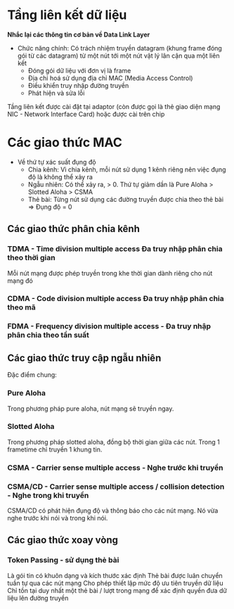 # Tầng liên kết dữ liệu

**Nhắc lại các thông tin cơ bản về Data Link Layer**
- Chức năng chính: Có trách nhiệm truyền datagram (khung frame đóng gói từ các datagram) từ một nút tới một nút vật lý lân cận qua một liên kết
    - Đóng gói dữ liệu với đơn vị là frame
    - Địa chỉ hoá sử dụng địa chỉ MAC (Media Access Control)
    - Điều khiển truy nhập đường truyền
    - Phát hiện và sửa lỗi

Tầng liên kết được cài đặt tại adaptor (còn được gọi là thẻ giao diện mạng NIC - Network Interface Card) hoặc được cài trên chip

# Các giao thức MAC

- Về thứ tự xác suất đụng độ
    - Chia kênh: Vì chia kênh, mỗi nút sử dụng 1 kênh riêng nên việc đụng độ là không thể xảy ra
    - Ngẫu nhiên: Có thể xảy ra, > 0. Thứ tự giảm dần là Pure Aloha > Slotted Aloha > CSMA
    - Thẻ bài: Từng nút sử dụng các đường truyền được chia theo thẻ bài => Đụng độ = 0

## Các giao thức phân chia kênh

### TDMA - Time division multiple access Đa truy nhập phân chia theo thời gian

Mỗi nút mạng được phép truyền trong khe thời gian dành riêng cho nút mạng đó

### CDMA - Code division multiple access Đa truy nhập phân chia theo mã

### FDMA - Frequency division multiple access - Đa truy nhập phân chia theo tần suất

## Các giao thức truy cập ngẫu nhiên

Đặc điểm chung: 

### Pure Aloha
Trong phương pháp pure aloha, nút mạng sẽ truyền ngay.

### Slotted Aloha
Trong phương pháp slotted aloha, đồng bộ thời gian giữa các nút. Trong 1 frametime chỉ truyền 1 khung tin.

### CSMA - Carrier sense multiple access - Nghe trước khi truyền

### CSMA/CD - Carrier sense multiple access / collision detection - Nghe trong khi truyền
CSMA/CD có phát hiện đụng độ và thông báo cho các nút mạng. Nó vừa nghe trước khi nói và trong khi nói.


## Các giao thức xoay vòng

### Token Passing - sử dụng thẻ bài
Là gói tin có khuôn dạng và kích thước xác định
Thẻ bài được luân chuyển tuần tự qua các nút mạng
Cho phép thiết lập mức độ ưu tiên truyền dữ liệu
Chỉ tồn tại duy nhất một thẻ bài / lượt trong mạng để xác định quyền đưa dữ liệu lên đường truyền
